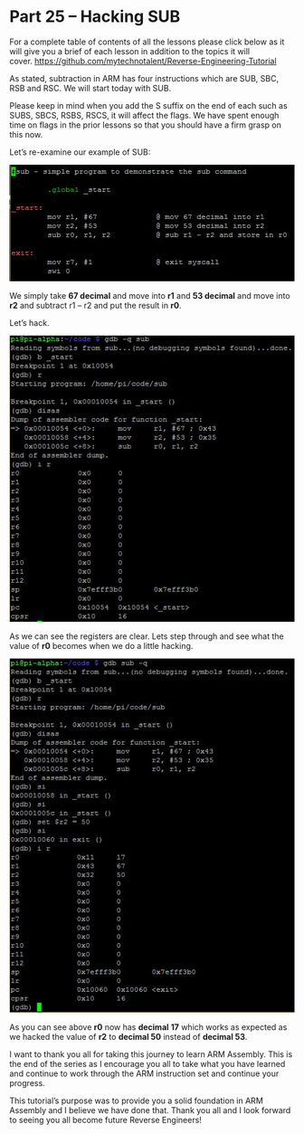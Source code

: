 # Part 25 – Hacking SUB

For a complete table of contents of all the lessons please click below as it will give you a brief of each lesson in addition to the topics it will cover.&nbsp;https://github.com/mytechnotalent/Reverse-Engineering-Tutorial

As stated, subtraction in ARM has four instructions which are SUB, SBC, RSB and RSC. We will start today with SUB.

Please keep in mind when you add the S suffix on the end of each such as SUBS, SBCS, RSBS, RSCS, it will affect the flags. We have spent enough time on flags in the prior lessons so that you should have a firm grasp on this now.

Let’s re-examine our example of SUB:

<div class="slate-resizable-image-embed slate-image-embed__resize-full-width"><img src="imgs/152621857.jpg"/></div>

We simply take __67 decimal__ and move into __r1__ and __53 decimal__ and move into __r2__ and subtract r1 – r2 and put the result in __r0__.

Let’s hack.

<div class="slate-resizable-image-embed slate-image-embed__resize-full-width"><img src="imgs/858535832.jpg"/></div>

As we can see the registers are clear. Lets step through and see what the value of __r0__ becomes when we do a little hacking.

<div class="slate-resizable-image-embed slate-image-embed__resize-full-width"><img src="imgs/595482741.jpg"/></div>

As you can see above __r0__ now has __decimal__ __17__ which works as expected as we hacked the value of __r2__ to __decimal 50__ instead of __decimal 53__.

I want to thank you all for taking this journey to learn ARM Assembly. This is the end of the series as I encourage you all to take what you have learned and continue to work through the ARM instruction set and continue your progress.

This tutorial’s purpose was to provide you a solid foundation in ARM Assembly and I believe we have done that. Thank you all and I look forward to seeing you all become future Reverse Engineers!